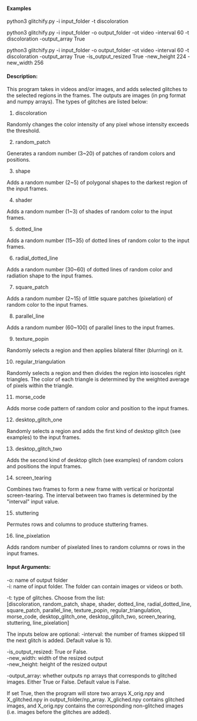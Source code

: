 #### Examples

python3 glitchify.py -i input_folder -t discoloration

python3 glitchify.py  -i input_folder -o output_folder -ot video  -interval 60 -t discoloration -output_array True

python3 glitchify.py  -i input_folder -o output_folder -ot video  -interval 60 -t discoloration -output_array True -is_output_resized True -new_height 224 -new_width 256


#### Description:

This program takes in videos and/or images, and adds selected glitches to the selected regions in the frames. The outputs are images (in png format and numpy arrays). The types of glitches are listed below:

1. discoloration

Randomly changes the color intensity of any pixel whose intensity exceeds the threshold.

2. random_patch

Generates a random number (3~20) of patches of random colors and positions.

3. shape

Adds a random number (2~5) of polygonal shapes to the darkest region of the input frames.


4. shader

Adds a random number (1~3) of shades of random color to the input frames.

5. dotted_line

Adds a random number (15~35) of dotted lines of random color to the input frames.

6. radial_dotted_line

Adds a random number (30~60) of dotted lines of random color and radiation shape to the input frames.

7. square_patch

Adds a random number (2~15) of little square patches (pixelation) of random color to the input frames.

8. parallel_line

Adds a random number (60~100) of parallel lines to the input frames.

9. texture_popin

Randomly selects a region and then applies bilateral filter (blurring) on it.


10. regular_triangulation

Randomly selects a region and then divides the region into isosceles right triangles. The color of each triangle is determined by the weighted average of pixels within the triangle.

11. morse_code

Adds morse code pattern of random color and position to the input frames.


12. desktop_glitch_one

Randomly selects a region and adds the first kind of desktop glitch (see examples) to the input frames.


13. desktop_glitch_two

Adds the second kind of desktop glitch (see examples) of random colors and positions the input frames.

14. screen_tearing

Combines two frames to form a new frame with vertical or horizontal screen-tearing. The interval between two frames is determined by the "interval" input value.

15. stuttering

Permutes rows and columns to produce stuttering frames.

16. line_pixelation

Adds random number of pixelated lines to random columns or rows in the input frames.


#### Input Arguments:

-o: name of output folder\
-i: name of input folder. The folder can contain images or videos or both.

-t: type of glitches.  Choose from the list: \
[discoloration, random_patch, shape, shader, dotted_line, radial_dotted_line, square_patch, parallel_line, texture_popin, regular_triangulation, morse_code, desktop_glitch_one, desktop_glitch_two, screen_tearing, stuttering, line_pixelation]


The inputs below are optional:
-interval: the number of frames skipped till the next glitch is added. Default value is 10.

-is_output_resized: True or False.\
-new_width: width of the resized output\
-new_height: height of the resized output

-output_array: whether outputs np arrays that corresponds to glitched images. Either True or False. Default value is False. 

If set True, then the program will store two arrays X_orig.npy and X_glitched.npy in output_folder/np_array. X_gliched.npy contains glitched images, and X_orig.npy contains the corresponding non-glitched images (i.e. images before the glitches are added).






